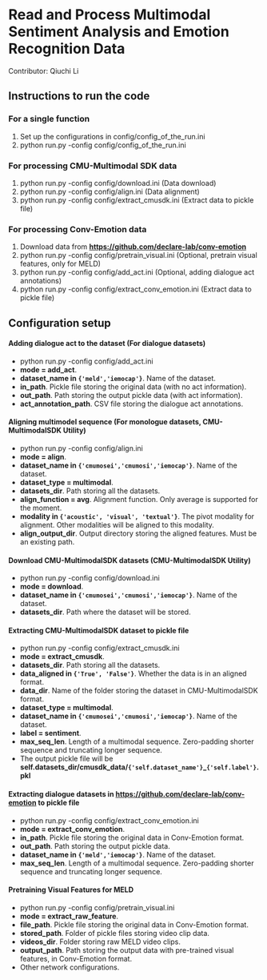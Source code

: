 
# Read and Process Multimodal Sentiment Analysis and Emotion Recognition Data

Contributor: Qiuchi Li

## Instructions to run the code

### For a single function
1. Set up the configurations in config/config_of_the_run.ini
2. python run.py -config config/config_of_the_run.ini

### For processing CMU-Multimodal SDK data
1. python run.py -config config/download.ini (Data download)
2. python run.py -config config/align.ini (Data alignment)
3. python run.py -config config/extract_cmusdk.ini (Extract data to pickle file)

### For processing Conv-Emotion data
1. Download data from **https://github.com/declare-lab/conv-emotion**
3. python run.py -config config/pretrain_visual.ini (Optional, pretrain visual features, only for MELD)
4. python run.py -config config/add_act.ini (Optional, adding dialogue act annotations)
5. python run.py -config config/extract_conv_emotion.ini (Extract data to pickle file)

## Configuration setup

#### Adding dialogue act to the dataset (For dialogue datasets)
  + python run.py -config config/add_act.ini
  + **mode = add_act**.
  + **dataset_name in `{'meld','iemocap'}`**. Name of the dataset.
  + **in_path**. Pickle file storing the original data (with no act information).
  + **out_path**. Path storing the output pickle data (with act information).
  + **act_annotation_path**. CSV file storing the dialogue act annotations.

#### Aligning multimodel sequence (For monologue datasets, CMU-MultimodalSDK Utility)
  + python run.py -config config/align.ini
  + **mode = align**.
  + **dataset_name in `{'cmumosei','cmumosi','iemocap'}`**. Name of the dataset.
  + **dataset_type = multimodal**.
  + **datasets_dir**. Path storing all the datasets.
  + **align_function = avg**. Alignment function. Only average is supported for the moment.
  + **modality in `{'acoustic', 'visual', 'textual'}`**. The pivot modality for alignment. Other modalities will be aligned to this modality.
  + **align_output_dir**. Output directory storing the aligned features. Must be an existing path.

#### Download CMU-MultimodalSDK datasets (CMU-MultimodalSDK Utility)
  + python run.py -config config/download.ini
  + **mode = download**.
  + **dataset_name in `{'cmumosei','cmumosi','iemocap'}`**. Name of the dataset.
  + **datasets_dir**. Path where the dataset will be stored.

#### Extracting CMU-MultimodalSDK dataset to pickle file
  + python run.py -config config/extract_cmusdk.ini
  + **mode = extract_cmusdk**.
  + **datasets_dir**. Path storing all the datasets.
  + **data_aligned in `{'True', 'False'}`**. Whether the data is in an aligned format.
  + **data_dir**. Name of the folder storing the dataset in CMU-MultimodalSDK format.
  + **dataset_type = multimodal**.
  + **dataset_name in `{'cmumosei','cmumosi','iemocap'}`**. Name of the dataset.
  + **label = sentiment**.
  + **max_seq_len**. Length of a multimodal sequence. Zero-padding shorter sequence and truncating longer sequence.
  + The output pickle file will be **self.datasets_dir/cmusdk_data/`{'self.dataset_name'}`_`{'self.label'}`.pkl**

#### Extracting dialogue datasets in **https://github.com/declare-lab/conv-emotion** to pickle file
  + python run.py -config config/extract_conv_emotion.ini
  + **mode = extract_conv_emotion**.
  + **in_path**. Pickle file storing the original data in Conv-Emotion format.
  + **out_path**. Path storing the output pickle data.
  + **dataset_name in `{'meld','iemocap'}`**. Name of the dataset.
  + **max_seq_len**. Length of a multimodal sequence. Zero-padding shorter sequence and truncating longer sequence.

#### Pretraining Visual Features for MELD
  + python run.py -config config/pretrain_visual.ini
  + **mode = extract_raw_feature**.
  + **file_path**. Pickle file storing the original data in Conv-Emotion format.
  + **stored_path**. Folder of pickle files storing video clip data.
  + **videos_dir**. Folder storing raw MELD video clips.
  + **output_path**. Path storing the output data with pre-trained visual features, in Conv-Emotion format.
  + Other network configurations.



  



